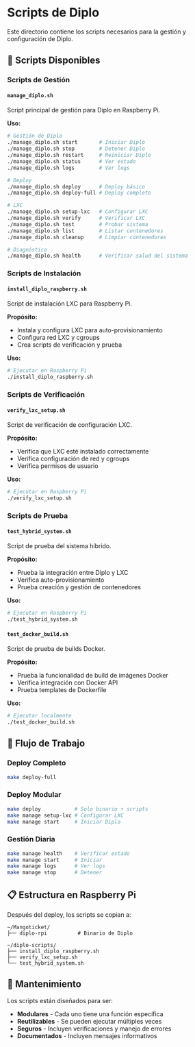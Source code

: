 # Scripts de Diplo

Este directorio contiene los scripts necesarios para la gestión y configuración de Diplo.

## 📁 Scripts Disponibles

### **Scripts de Gestión**

#### `manage_diplo.sh`
Script principal de gestión para Diplo en Raspberry Pi.

**Uso:**
```bash
# Gestión de Diplo
./manage_diplo.sh start       # Iniciar Diplo
./manage_diplo.sh stop        # Detener Diplo
./manage_diplo.sh restart     # Reiniciar Diplo
./manage_diplo.sh status      # Ver estado
./manage_diplo.sh logs        # Ver logs

# Deploy
./manage_diplo.sh deploy      # Deploy básico
./manage_diplo.sh deploy-full # Deploy completo

# LXC
./manage_diplo.sh setup-lxc   # Configurar LXC
./manage_diplo.sh verify      # Verificar LXC
./manage_diplo.sh test        # Probar sistema
./manage_diplo.sh list        # Listar contenedores
./manage_diplo.sh cleanup     # Limpiar contenedores

# Diagnóstico
./manage_diplo.sh health      # Verificar salud del sistema
```

### **Scripts de Instalación**

#### `install_diplo_raspberry.sh`
Script de instalación LXC para Raspberry Pi.

**Propósito:**
- Instala y configura LXC para auto-provisionamiento
- Configura red LXC y cgroups
- Crea scripts de verificación y prueba

**Uso:**
```bash
# Ejecutar en Raspberry Pi
./install_diplo_raspberry.sh
```

### **Scripts de Verificación**

#### `verify_lxc_setup.sh`
Script de verificación de configuración LXC.

**Propósito:**
- Verifica que LXC esté instalado correctamente
- Verifica configuración de red y cgroups
- Verifica permisos de usuario

**Uso:**
```bash
# Ejecutar en Raspberry Pi
./verify_lxc_setup.sh
```

### **Scripts de Prueba**

#### `test_hybrid_system.sh`
Script de prueba del sistema híbrido.

**Propósito:**
- Prueba la integración entre Diplo y LXC
- Verifica auto-provisionamiento
- Prueba creación y gestión de contenedores

**Uso:**
```bash
# Ejecutar en Raspberry Pi
./test_hybrid_system.sh
```

#### `test_docker_build.sh`
Script de prueba de builds Docker.

**Propósito:**
- Prueba la funcionalidad de build de imágenes Docker
- Verifica integración con Docker API
- Prueba templates de Dockerfile

**Uso:**
```bash
# Ejecutar localmente
./test_docker_build.sh
```

## 🔄 Flujo de Trabajo

### **Deploy Completo**
```bash
make deploy-full
```

### **Deploy Modular**
```bash
make deploy           # Solo binario + scripts
make manage setup-lxc # Configurar LXC
make manage start     # Iniciar Diplo
```

### **Gestión Diaria**
```bash
make manage health    # Verificar estado
make manage start     # Iniciar
make manage logs      # Ver logs
make manage stop      # Detener
```

## 📋 Estructura en Raspberry Pi

Después del deploy, los scripts se copian a:

```
~/Mangoticket/
├── diplo-rpi          # Binario de Diplo

~/diplo-scripts/
├── install_diplo_raspberry.sh
├── verify_lxc_setup.sh
└── test_hybrid_system.sh
```

## 🧹 Mantenimiento

Los scripts están diseñados para ser:
- **Modulares** - Cada uno tiene una función específica
- **Reutilizables** - Se pueden ejecutar múltiples veces
- **Seguros** - Incluyen verificaciones y manejo de errores
- **Documentados** - Incluyen mensajes informativos 